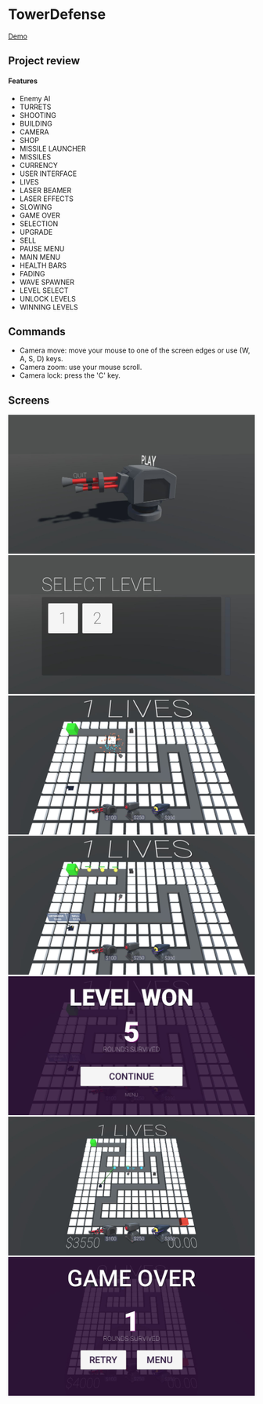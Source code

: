 # TowerDefense

[Demo](https://moscaluconstantin.github.io/Tower-Defense/index.html)

## Project review

#### Features

- Enemy AI
- TURRETS
- SHOOTING
- BUILDING
- CAMERA
- SHOP
- MISSILE LAUNCHER
- MISSILES
- CURRENCY
- USER INTERFACE
- LIVES
- LASER BEAMER
- LASER EFFECTS
- SLOWING
- GAME OVER
- SELECTION
- UPGRADE
- SELL
- PAUSE MENU
- MAIN MENU
- HEALTH BARS
- FADING
- WAVE SPAWNER
- LEVEL SELECT
- UNLOCK LEVELS
- WINNING LEVELS

## Commands

- Camera move: move your mouse to one of the screen edges or use (W, A, S, D) keys.
- Camera zoom: use your mouse scroll.
- Camera lock: press the 'C' key.

## Screens

![](./Screens/1.JPG)
![](./Screens/2.JPG)
![](./Screens/3.JPG)
![](./Screens/4.JPG)
![](./Screens/5.JPG)
![](./Screens/6.JPG)
![](./Screens/7.JPG)
